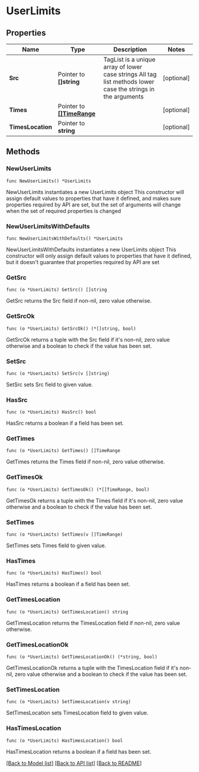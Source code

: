 # UserLimits

## Properties

Name | Type | Description | Notes
------------ | ------------- | ------------- | -------------
**Src** | Pointer to **[]string** | TagList is a unique array of lower case strings All tag list methods lower case the strings in the arguments | [optional] 
**Times** | Pointer to [**[]TimeRange**](TimeRange.md) |  | [optional] 
**TimesLocation** | Pointer to **string** |  | [optional] 

## Methods

### NewUserLimits

`func NewUserLimits() *UserLimits`

NewUserLimits instantiates a new UserLimits object
This constructor will assign default values to properties that have it defined,
and makes sure properties required by API are set, but the set of arguments
will change when the set of required properties is changed

### NewUserLimitsWithDefaults

`func NewUserLimitsWithDefaults() *UserLimits`

NewUserLimitsWithDefaults instantiates a new UserLimits object
This constructor will only assign default values to properties that have it defined,
but it doesn't guarantee that properties required by API are set

### GetSrc

`func (o *UserLimits) GetSrc() []string`

GetSrc returns the Src field if non-nil, zero value otherwise.

### GetSrcOk

`func (o *UserLimits) GetSrcOk() (*[]string, bool)`

GetSrcOk returns a tuple with the Src field if it's non-nil, zero value otherwise
and a boolean to check if the value has been set.

### SetSrc

`func (o *UserLimits) SetSrc(v []string)`

SetSrc sets Src field to given value.

### HasSrc

`func (o *UserLimits) HasSrc() bool`

HasSrc returns a boolean if a field has been set.

### GetTimes

`func (o *UserLimits) GetTimes() []TimeRange`

GetTimes returns the Times field if non-nil, zero value otherwise.

### GetTimesOk

`func (o *UserLimits) GetTimesOk() (*[]TimeRange, bool)`

GetTimesOk returns a tuple with the Times field if it's non-nil, zero value otherwise
and a boolean to check if the value has been set.

### SetTimes

`func (o *UserLimits) SetTimes(v []TimeRange)`

SetTimes sets Times field to given value.

### HasTimes

`func (o *UserLimits) HasTimes() bool`

HasTimes returns a boolean if a field has been set.

### GetTimesLocation

`func (o *UserLimits) GetTimesLocation() string`

GetTimesLocation returns the TimesLocation field if non-nil, zero value otherwise.

### GetTimesLocationOk

`func (o *UserLimits) GetTimesLocationOk() (*string, bool)`

GetTimesLocationOk returns a tuple with the TimesLocation field if it's non-nil, zero value otherwise
and a boolean to check if the value has been set.

### SetTimesLocation

`func (o *UserLimits) SetTimesLocation(v string)`

SetTimesLocation sets TimesLocation field to given value.

### HasTimesLocation

`func (o *UserLimits) HasTimesLocation() bool`

HasTimesLocation returns a boolean if a field has been set.


[[Back to Model list]](../README.md#documentation-for-models) [[Back to API list]](../README.md#documentation-for-api-endpoints) [[Back to README]](../README.md)


